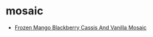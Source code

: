 # mosaic

 * [Frozen Mango Blackberry Cassis And Vanilla Mosaic](index/f/frozen-mango-blackberry-cassis-and-vanilla-mosaic-238974.json)
